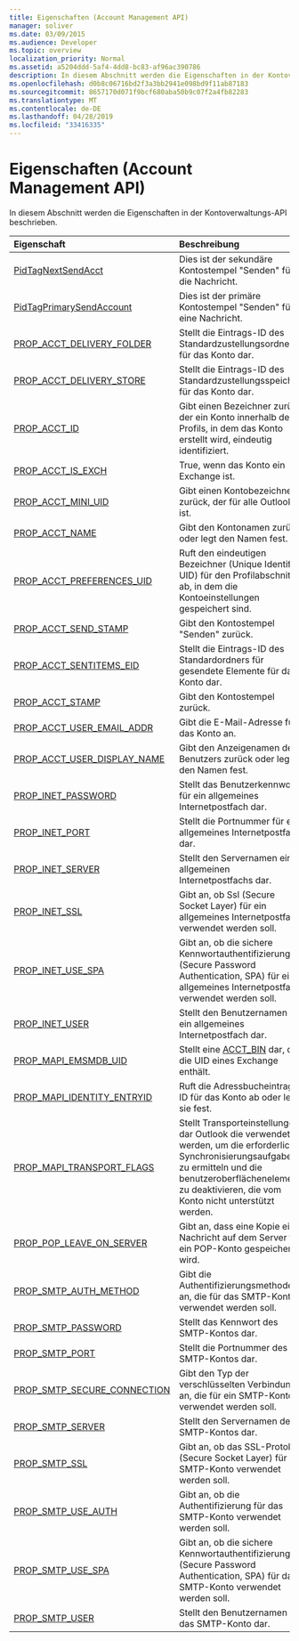 ```yaml
---
title: Eigenschaften (Account Management API)
manager: soliver
ms.date: 03/09/2015
ms.audience: Developer
ms.topic: overview
localization_priority: Normal
ms.assetid: a5204ddd-5af4-4dd8-bc83-af96ac390786
description: In diesem Abschnitt werden die Eigenschaften in der Kontoverwaltungs-API beschrieben.
ms.openlocfilehash: d0b8c06716bd2f3a3bb2941e098bd9f11ab87183
ms.sourcegitcommit: 8657170d071f9bcf680aba50b9c07f2a4fb82283
ms.translationtype: MT
ms.contentlocale: de-DE
ms.lasthandoff: 04/28/2019
ms.locfileid: "33416335"
---
```

# <a name="properties-account-management-api"></a>Eigenschaften (Account Management API)

In diesem Abschnitt werden die Eigenschaften in der Kontoverwaltungs-API beschrieben.
  
|**Eigenschaft**|**Beschreibung**|
|:-----|:-----|
|[PidTagNextSendAcct](pidtagnextsendacct.md) <br/> |Dies ist der sekundäre Kontostempel "Senden" für die Nachricht.  <br/> |
|[PidTagPrimarySendAccount](pidtagprimarysendaccount.md) <br/> |Dies ist der primäre Kontostempel "Senden" für eine Nachricht.  <br/> |
|[PROP_ACCT_DELIVERY_FOLDER](prop_acct_delivery_folder.md) <br/> |Stellt die Eintrags-ID des Standardzustellungsordners für das Konto dar.  <br/> |
|[PROP_ACCT_DELIVERY_STORE](prop_acct_delivery_store.md) <br/> |Stellt die Eintrags-ID des Standardzustellungsspeichers für das Konto dar.  <br/> |
|[PROP_ACCT_ID](prop_acct_id.md) <br/> |Gibt einen Bezeichner zurück, der ein Konto innerhalb des Profils, in dem das Konto erstellt wird, eindeutig identifiziert.  <br/> |
|[PROP_ACCT_IS_EXCH](prop_acct_is_exch.md) <br/> |True, wenn das Konto ein Exchange ist.  <br/> |
|[PROP_ACCT_MINI_UID](prop_acct_mini_uid.md) <br/> |Gibt einen Kontobezeichner zurück, der für alle Outlook ist.  <br/> |
|[PROP_ACCT_NAME](prop_acct_name.md) <br/> |Gibt den Kontonamen zurück oder legt den Namen fest.  <br/> |
|[PROP_ACCT_PREFERENCES_UID](prop_acct_preferences_uid.md) <br/> |Ruft den eindeutigen Bezeichner (Unique Identifier, UID) für den Profilabschnitt ab, in dem die Kontoeinstellungen gespeichert sind.  <br/> |
|[PROP_ACCT_SEND_STAMP](prop_acct_send_stamp.md) <br/> |Gibt den Kontostempel "Senden" zurück.  <br/> |
|[PROP_ACCT_SENTITEMS_EID](prop_acct_sentitems_eid.md) <br/> |Stellt die Eintrags-ID des Standardordners für gesendete Elemente für das Konto dar.  <br/> |
|[PROP_ACCT_STAMP](prop_acct_stamp.md) <br/> |Gibt den Kontostempel zurück.  <br/> |
|[PROP_ACCT_USER_EMAIL_ADDR](prop_acct_user_email_addr.md) <br/> |Gibt die E-Mail-Adresse für das Konto an.  <br/> |
|[PROP_ACCT_USER_DISPLAY_NAME](prop_acct_user_display_name.md) <br/> |Gibt den Anzeigenamen des Benutzers zurück oder legt den Namen fest.  <br/> |
|[PROP_INET_PASSWORD](prop_inet_password.md) <br/> |Stellt das Benutzerkennwort für ein allgemeines Internetpostfach dar.  <br/> |
|[PROP_INET_PORT](prop_inet_port.md) <br/> |Stellt die Portnummer für ein allgemeines Internetpostfach dar.  <br/> |
|[PROP_INET_SERVER](prop_inet_server.md) <br/> |Stellt den Servernamen eines allgemeinen Internetpostfachs dar.  <br/> |
|[PROP_INET_SSL](prop_inet_ssl.md) <br/> |Gibt an, ob Ssl (Secure Socket Layer) für ein allgemeines Internetpostfach verwendet werden soll.  <br/> |
|[PROP_INET_USE_SPA](prop_inet_use_spa.md) <br/> |Gibt an, ob die sichere Kennwortauthentifizierung (Secure Password Authentication, SPA) für ein allgemeines Internetpostfach verwendet werden soll.  <br/> |
|[PROP_INET_USER](prop_inet_user.md) <br/> |Stellt den Benutzernamen für ein allgemeines Internetpostfach dar.  <br/> |
|[PROP_MAPI_EMSMDB_UID](prop_mapi_emsmdb_uid.md) <br/> |Stellt eine [ACCT_BIN](acct_bin.md) dar, die die UID eines Exchange enthält.  <br/> |
|[PROP_MAPI_IDENTITY_ENTRYID](prop_mapi_identity_entryid.md) <br/> |Ruft die Adressbucheintrags-ID für das Konto ab oder legt sie fest.  <br/> |
|[PROP_MAPI_TRANSPORT_FLAGS](prop_mapi_transport_flags.md) <br/> |Stellt Transporteinstellungen dar Outlook die verwendet werden, um die erforderlichen Synchronisierungsaufgaben zu ermitteln und die benutzeroberflächenelemente zu deaktivieren, die vom Konto nicht unterstützt werden.  <br/> |
|[PROP_POP_LEAVE_ON_SERVER](prop_pop_leave_on_server.md) <br/> |Gibt an, dass eine Kopie einer Nachricht auf dem Server für ein POP-Konto gespeichert wird.  <br/> |
|[PROP_SMTP_AUTH_METHOD](prop_smtp_auth_method.md) <br/> |Gibt die Authentifizierungsmethode an, die für das SMTP-Konto verwendet werden soll.  <br/> |
|[PROP_SMTP_PASSWORD](prop_smtp_password.md) <br/> |Stellt das Kennwort des SMTP-Kontos dar.  <br/> |
|[PROP_SMTP_PORT](prop_smtp_port.md) <br/> |Stellt die Portnummer des SMTP-Kontos dar.  <br/> |
|[PROP_SMTP_SECURE_CONNECTION](prop_smtp_secure_connection.md) <br/> |Gibt den Typ der verschlüsselten Verbindung an, die für ein SMTP-Konto verwendet werden soll.  <br/> |
|[PROP_SMTP_SERVER](prop_smtp_server.md) <br/> |Stellt den Servernamen des SMTP-Kontos dar.  <br/> |
|[PROP_SMTP_SSL](prop_smtp_ssl.md) <br/> |Gibt an, ob das SSL-Protokoll (Secure Socket Layer) für das SMTP-Konto verwendet werden soll.  <br/> |
|[PROP_SMTP_USE_AUTH](prop_smtp_use_auth.md) <br/> |Gibt an, ob die Authentifizierung für das SMTP-Konto verwendet werden soll.  <br/> |
|[PROP_SMTP_USE_SPA](prop_smtp_use_spa.md) <br/> |Gibt an, ob die sichere Kennwortauthentifizierung (Secure Password Authentication, SPA) für das SMTP-Konto verwendet werden soll.  <br/> |
|[PROP_SMTP_USER](prop_smtp_user.md) <br/> |Stellt den Benutzernamen für das SMTP-Konto dar.  <br/> |
   

